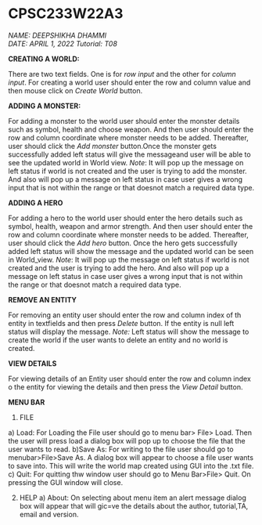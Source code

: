 # CPSC233W22A3
_NAME: DEEPSHIKHA DHAMMI   
DATE: APRIL 1, 2022
Tutorial: T08_




**CREATING A WORLD:**

There are two text fields. One is for  _row input_ and the other for _column input_. For creating a world user should enter the row and column value and then mouse click on _Create World_ button.

**ADDING A MONSTER:**

For adding a monster to the world user should enter the monster details such as symbol, health and choose weapon. And then user should enter the row and column coordinate where monster needs to be added. Thereafter, user should click the _Add monster_ button.Once the monster gets successfully added left status  will give the messageand user will be able to see the updated world in World view.
_Note_: It will pop up the message on left status if world is not created and the user is trying to add the monster. And also will pop up a message on left status in case user gives a wrong input that is not within the range or that doesnot match a required data type.

**ADDING A HERO**

For adding a hero to the world user should enter the hero details such as symbol, health, weapon and armor strength. And then user should enter the row and column coordinate where monster needs to be added. Thereafter, user should click the _Add hero_ button. Once the hero gets successfully added left status will show the message and the updated world can be seen in World_view.
_Note_: It will pop up the message on left status if world is not created and the user is trying to add the hero. And also will pop up a message on left status in case user gives a wrong input that is not within the range or that doesnot match a required data type.

**REMOVE AN ENTITY**

For removing an entity user should enter the row and column index of th entity in textfields and then press _Delete_ button. If the entity is null left status will display the message. 
_Note:_ Left status will show the message to create the world if the user wants to delete an entity and no world is created.

**VIEW DETAILS**

For viewing details of an Entity user should enter the row and column index o the entity for viewing the details and then press the _View Detail_ button.

**MENU BAR**
1. FILE

 a) Load: For Loading the File user should go to menu bar> File> Load. Then the user will press load a dialog box will pop up to choose the file that the user wants to read.
 b)Save As: For writing to the file user should go to menubar>File>Save As. A dialog box will appear to choose a file user wants to save into. This will write the world map created using GUI into the .txt file.
 c) Quit: For quitting thw window user should go to Menu Bar>File> Quit. On pressing the GUI  window will close.
 
2. HELP
  a) About: On selecting about menu item an alert message dialog box will appear that will gic=ve the details about the author, tutorial,TA, email and version.
  
  